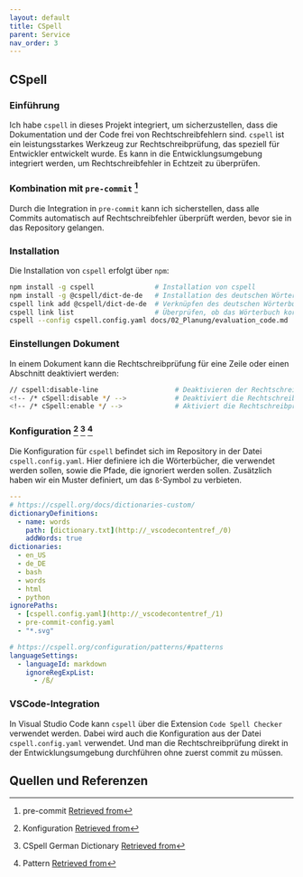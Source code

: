 ```yaml
---
layout: default
title: CSpell
parent: Service
nav_order: 3
---
```


## CSpell

### Einführung

Ich habe `cspell` in dieses Projekt integriert, um sicherzustellen, dass die Dokumentation und der Code frei von Rechtschreibfehlern sind. `cspell` ist ein leistungsstarkes Werkzeug zur Rechtschreibprüfung, das speziell für Entwickler entwickelt wurde. Es kann in die Entwicklungsumgebung integriert werden, um Rechtschreibfehler in Echtzeit zu überprüfen.

### Kombination mit `pre-commit` [^1]

Durch die Integration in `pre-commit` kann ich sicherstellen, dass alle Commits automatisch auf Rechtschreibfehler überprüft werden, bevor sie in das Repository gelangen.

### Installation

Die Installation von `cspell` erfolgt über `npm`:

```bash
npm install -g cspell               # Installation von cspell
npm install -g @cspell/dict-de-de   # Installation des deutschen Wörterbuchs
cspell link add @cspell/dict-de-de  # Verknüpfen des deutschen Wörterbuchs
cspell link list                    # Überprüfen, ob das Wörterbuch korrekt verknüpft ist
cspell --config cspell.config.yaml docs/02_Planung/evaluation_code.md  # Überprüfen einer Datei mit Config File

```

### Einstellungen Dokument

In einem Dokument kann die Rechtschreibprüfung für eine Zeile oder einen Abschnitt deaktiviert werden:

```bash
// cspell:disable-line                   # Deaktivieren der Rechtschreibprüfung in einer Linie
<!-- /* cSpell:disable */ -->            # Deaktiviert die Rechtschreibprüfung
<!-- /* cSpell:enable */ -->             # Aktiviert die Rechtschreibprüfung
```
<!-- /* cSpell:disable */ -->

### Konfiguration [^2] [^3] [^4]

Die Konfiguration für `cspell` befindet sich im Repository in der Datei `cspell.config.yaml`.
 Hier definiere ich die Wörterbücher, die verwendet werden sollen, sowie die Pfade, die ignoriert werden sollen. Zusätzlich haben wir ein Muster definiert, um das `ß`-Symbol zu verbieten.

```yaml
---
# https://cspell.org/docs/dictionaries-custom/
dictionaryDefinitions:
  - name: words
    path: [dictionary.txt](http://_vscodecontentref_/0)
    addWords: true
dictionaries:
  - en_US
  - de_DE
  - bash
  - words
  - html
  - python
ignorePaths:
  - [cspell.config.yaml](http://_vscodecontentref_/1)
  - pre-commit-config.yaml
  - "*.svg"

# https://cspell.org/configuration/patterns/#patterns
languageSettings:
  - languageId: markdown
    ignoreRegExpList:
      - /ß/
```

### VSCode-Integration

In Visual Studio Code kann `cspell` über die Extension `Code Spell Checker` verwendet werden.
Dabei wird auch die Konfiguration aus der Datei `cspell.config.yaml` verwendet.
Und man die Rechtschreibprüfung direkt in der Entwicklungsumgebung durchführen ohne zuerst commit zu müssen.

## Quellen und Referenzen

[^1]:pre-commit [Retrieved from](https://pre-commit.com/)
[^2]:Konfiguration [Retrieved from](https://cspell.org/configuration/)
[^3]:CSpell German Dictionary [Retrieved from](https://github.com/streetsidesoftware/cspell-dicts/blob/main/dictionaries/de_DE/README.md)
[^4]:Pattern [Retrieved from](https://cspell.org/configuration/patterns/#patterns)
